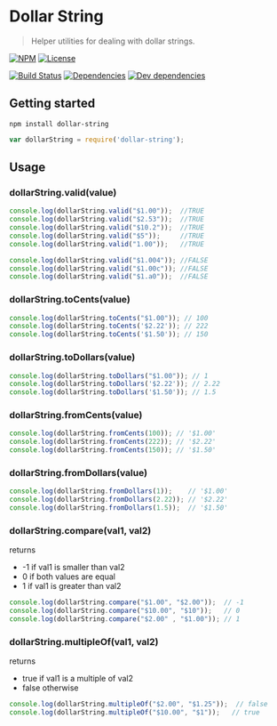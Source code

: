 # Dollar String

> Helper utilities for dealing with dollar strings.

[![NPM](http://img.shields.io/npm/v/dollar-string.svg?style=flat)](https://npmjs.org/package/dollar-string)
[![License](http://img.shields.io/npm/l/dollar-string.svg?style=flat)](https://github.com/Tabcorp/dollar-string)

[![Build Status](http://img.shields.io/travis/Tabcorp/dollar-string.svg?style=flat)](http://travis-ci.org/Tabcorp/dollar-string)
[![Dependencies](http://img.shields.io/david/Tabcorp/dollar-string.svg?style=flat)](https://david-dm.org/Tabcorp/dollar-string)
[![Dev dependencies](http://img.shields.io/david/dev/Tabcorp/dollar-string.svg?style=flat)](https://david-dm.org/Tabcorp/dollar-string)


## Getting started

```
npm install dollar-string
```

```js
var dollarString = require('dollar-string');
```

## Usage

### dollarString.valid(value)

```js
console.log(dollarString.valid("$1.00"));  //TRUE
console.log(dollarString.valid("$2.53"));  //TRUE
console.log(dollarString.valid("$10.2"));  //TRUE
console.log(dollarString.valid("$5"));     //TRUE
console.log(dollarString.valid("1.00"));   //TRUE

console.log(dollarString.valid("$1.004")); //FALSE
console.log(dollarString.valid("$1.00c")); //FALSE
console.log(dollarString.valid("$1.a0"));  //FALSE
```

### dollarString.toCents(value)


``` js
console.log(dollarString.toCents("$1.00")); // 100
console.log(dollarString.toCents('$2.22')); // 222
console.log(dollarString.toCents('$1.50')); // 150
```

### dollarString.toDollars(value)


``` js
console.log(dollarString.toDollars("$1.00")); // 1
console.log(dollarString.toDollars('$2.22')); // 2.22
console.log(dollarString.toDollars('$1.50')); // 1.5
```

### dollarString.fromCents(value)


``` js
console.log(dollarString.fromCents(100)); // '$1.00'
console.log(dollarString.fromCents(222)); // '$2.22'
console.log(dollarString.fromCents(150)); // '$1.50'
```

### dollarString.fromDollars(value)


``` js
console.log(dollarString.fromDollars(1));    // '$1.00'
console.log(dollarString.fromDollars(2.22)); // '$2.22'
console.log(dollarString.fromDollars(1.5));  // '$1.50'
```

### dollarString.compare(val1, val2)

returns
* -1 if val1 is smaller than val2
* 0  if both values are equal
* 1  if val1 is greater than val2

``` js
console.log(dollarString.compare("$1.00", "$2.00"));  // -1
console.log(dollarString.compare("$10.00", "$10"));   // 0
console.log(dollarString.compare("$2.00" , "$1.00")); // 1
```

### dollarString.multipleOf(val1, val2)

returns
* true if val1 is a multiple of val2
* false otherwise

``` js
console.log(dollarString.multipleOf("$2.00", "$1.25"));  // false
console.log(dollarString.multipleOf("$10.00", "$1"));   // true
```
